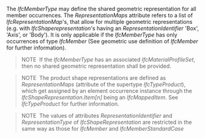 The _IfcMemberType_ may define the shared geometric representation for all member occurrences. The _RepresentationMaps_ attribute refers to a list of _IfcRepresentationMap_'s, that allow for multiple geometric representations (e.g. with _IfcShaperepresentation_'s having an _RepresentationIdentifier_ 'Box', 'Axis', or 'Body'). It is only applicable if the _IfcMemberType_ has only occurrences of type _IfcMember_ (See geometric use definition of _IfcMember_ for further information).

> NOTE&nbsp; If the _IfcMemberType_ has an associated _IfcMaterialProfileSet_, then no shared geometric representation shall be provided.

> NOTE&nbsp; The product shape representations are defined as _RepresentationMaps_ (attribute of the supertype _IfcTypeProduct_), which get assigned by an element occurrence instance through the _IfcShapeRepresentation.Item[n]_ being an _IfcMappedItem_. See _IfcTypeProduct_ for further information.

> NOTE&nbsp; The values of attributes _RepresentationIdentifier_ and _RepresentationType_ of _IfcShapeRepresentation_ are restricted in the same way as those for _IfcMember_ and _IfcMemberStandardCase_